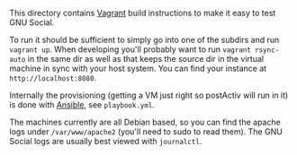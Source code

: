 This directory contains [Vagrant](https://www.vagrantup.com/) build
instructions to make it easy to test GNU Social.

To run it should be sufficient to simply go into one of the subdirs and run
`vagrant up`. When developing you'll probably want to run `vagrant rsync-auto`
in the same dir as well as that keeps the source dir in the virtual machine in
sync with your host system. You can find your instance at `http://localhost:8080`.

Internally the provisioning (getting a VM just right so postActiv will run in it)
is done with [Ansible](https://www.ansible.com), see `playbook.yml`.

The machines currently are all Debian based, so you can find the apache logs under
`/var/www/apache2` (you'll need to sudo to read them). The GNU Social logs are
usually best viewed with `journalctl`.
